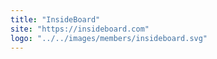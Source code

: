 ```yaml
---
title: "InsideBoard"
site: "https://insideboard.com"
logo: "../../images/members/insideboard.svg"
---
```

